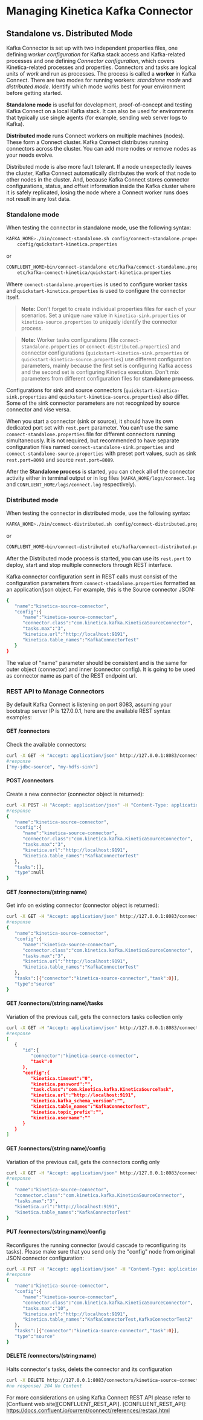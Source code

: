 # Managing Kinetica Kafka Connector

## Standalone vs. Distributed Mode

Kafka Connector is set up with two independent properties files, one defining
_worker configuration_ for Kafka stack access and Kafka-related processes and
one defining _Connector configuration_, which covers Kinetica-related
processes and properties. Connectors and tasks are logical units of *work* and
run as processes. The process is called a **worker** in Kafka Connect. There are
two modes for running workers: *standalone mode* and *distributed mode*.
Identify which mode works best for your environment before getting started.

**Standalone mode** is useful for development, proof-of-concept and testing
Kafka Connect on a local Kafka stack. It can also be used for environments that
typically use single agents (for example, sending web server logs to Kafka).

**Distributed mode** runs Connect workers on multiple machines (nodes). These form
a Connect cluster. Kafka Connect distributes running connectors across the
cluster. You can add more nodes or remove nodes as your needs evolve.

Distributed mode is also more fault tolerant. If a node unexpectedly leaves
the cluster, Kafka Connect automatically distributes the work of that node to
other nodes in the cluster. And, because Kafka Connect stores connector
configurations, status, and offset information inside the Kafka cluster where
it is safely replicated, losing the node where a Connect worker runs does not
result in any lost data.

### Standalone mode

When testing the connector in standalone mode, use the following syntax:

```sh
KAFKA_HOME>./bin/connect-standalone.sh config/connect-standalone.properties \
	config/quickstart-kinetica.properties
```
or

```sh
CONFLUENT_HOME>bin/connect-standalone etc/kafka/connect-standalone.properties \
	etc/kafka-connect-kinetica/quickstart-kinetica.properties
```
Where `connect-standalone.properties` is used to configure worker tasks and
`quickstart-kinetica.properties` is used to configure the connector itself.

> **Note:**  Don't forget to create individual properties files for each of your
scenarios. Set a unique `name` value in `kinetica-sink.properties` or
`kinetica-source.properties` to uniquely identify the connector process.

> **Note:**  Worker tasks configurations (file `connect-standalone.properties` or
`connect-distributed.properties`) and connector configurations
(`quickstart-kinetica-sink.properties` or `quickstart-kinetica-source.properties`)
use different configuration parameters, mainly because the first set is configuring
Kafka access and the second set is configuring Kinetica execution.
Don't mix parameters from different configuration files for **standalone process**.

Configurations for sink and source connectors (`quickstart-kinetica-sink.properties`
and `quickstart-kinetica-source.properties`) also differ. Some of the sink connector
parameters are not recognized by source connector and vise versa.

When you start a connector (sink or source), it should have its own dedicated port
set with `rest.port` parameter. You can't use the same `connect-standalone.properties`
file for different connectors running simultaneously. It is not required, but
recommended to have separate configuration files named `connect-standalone-sink.properties`
and `connect-standalone-source.properties` with preset port values, such as
sink `rest.port=8090` and source `rest.port=8089`.

After the **Standalone process** is started, you can check all of the connector
activity either in terminal output or in log files (`KAFKA_HOME/logs/connect.log`
and `CONFLUENT_HOME/logs/connect.log` respectively).


### Distributed mode

When testing the connector in distributed mode, use the following syntax:

```sh
KAFKA_HOME>./bin/connect-distributed.sh config/connect-distributed.properties
```
or

```sh
CONFLUENT_HOME>bin/connect-distributed etc/kafka/connect-distributed.properties
```

After the Distributed mode process is started, you can use its `rest.port` to
deploy, start and stop multiple connectors through REST interface.

Kafka connector configuration sent in REST calls must consist of the configuration
parameters from `connect-standalone.properties` formatted as an application/json
object. For example, this is the Source connector JSON:

```bash
{
   "name":"kinetica-source-connector",
   "config":{
      "name":"kinetica-source-connector",
      "connector.class":"com.kinetica.kafka.KineticaSourceConnector",
      "tasks.max":"3",
      "kinetica.url":"http://localhost:9191",
      "kinetica.table_names":"KafkaConnectorTest"
   }
}
```

The value of "name" parameter should be consistent and is the same for outer
object (connector) and inner (connector config). It is going to be used as
connector name as part of the REST endpoint url.

### REST API to Manage Connectors

By default Kafka Connect is listening on port 8083, assuming your bootstrap
server IP is 127.0.0.1, here are the available REST syntax examples:

#### GET /connectors
Check the available connectors:

```sh
curl -X GET -H "Accept: application/json" http://127.0.0.1:8083/connectors
#response
["my-jdbc-source", "my-hdfs-sink"]
```

#### POST /connectors
Create a new connector (connector object is returned):

```sh
curl -X POST -H "Accept: application/json" -H "Content-Type: application/json" --data '{"name":"kinetica-source-connector", "config": {"name":"kinetica-source-connector","connector.class":"com.kinetica.kafka.KineticaSourceConnector","tasks.max":"3","kinetica.url":"http://localhost:9191","kinetica.table_names":"KafkaConnectorTest"}}' http://127.0.0.1:8083/connectors
#response
{
   "name":"kinetica-source-connector",
   "config":{
      "name":"kinetica-source-connector",
      "connector.class":"com.kinetica.kafka.KineticaSourceConnector",
      "tasks.max":"3",
      "kinetica.url":"http://localhost:9191",
      "kinetica.table_names":"KafkaConnectorTest"
   },
   "tasks":[],
   "type":null
}
```

#### GET /connectors/(string:name)
Get info on existing connector (connector object is returned):

```sh
curl -X GET -H "Accept: application/json" http://127.0.0.1:8083/connectors/kinetica-source-connector
#response
{
   "name":"kinetica-source-connector",
   "config":{
      "name":"kinetica-source-connector",
      "connector.class":"com.kinetica.kafka.KineticaSourceConnector",
      "tasks.max":"3",
      "kinetica.url":"http://localhost:9191",
      "kinetica.table_names":"KafkaConnectorTest"
   },
   "tasks":[{"connector":"kinetica-source-connector","task":0}],
   "type":"source"
}
```

#### GET /connectors/(string:name)/tasks
Variation of the previous call, gets the connectors tasks collection only

```sh
curl -X GET -H "Accept: application/json" http://127.0.0.1:8083/connectors/kinetica-source-connector/tasks
#response
[
   {
      "id":{
         "connector":"kinetica-source-connector",
         "task":0
      },
      "config":{
         "kinetica.timeout":"0",
         "kinetica.password":"",
         "task.class":"com.kinetica.kafka.KineticaSourceTask",
         "kinetica.url":"http://localhost:9191",
         "kinetica.kafka_schema_version":"",
         "kinetica.table_names":"KafkaConnectorTest",
         "kinetica.topic_prefix":"",
         "kinetica.username":""
      }
   }
]
```

#### GET /connectors/(string:name)/config
Variation of the previous call, gets the connectors config only

```sh
curl -X GET -H "Accept: application/json" http://127.0.0.1:8083/connectors/kinetica-source-connector/config
#response
{
   "name":"kinetica-source-connector",
   "connector.class":"com.kinetica.kafka.KineticaSourceConnector",
   "tasks.max":"3",
   "kinetica.url":"http://localhost:9191",
   "kinetica.table_names":"KafkaConnectorTest"
}
```

#### PUT /connectors/(string:name)/config
Reconfigures the running connector (would cascade to reconfiguring its tasks). Please make
sure that you send only the "config" node from original JSON connector configuration:

```sh
curl -X PUT -H "Accept: application/json" -H "Content-Type: application/json" --data '{"name":"kinetica-source-connector","connector.class":"com.kinetica.kafka.KineticaSourceConnector","tasks.max":"10","kinetica.url":"http://localhost:9191","kinetica.table_names":"KafkaConnectorTest,KafkaConnectorTest2"}' http://127.0.0.1:8083/connectors/kinetica-source-connector/config
#response
{
   "name":"kinetica-source-connector",
   "config":{
      "name":"kinetica-source-connector",
      "connector.class":"com.kinetica.kafka.KineticaSourceConnector",
      "tasks.max":"10",
      "kinetica.url":"http://localhost:9191",
      "kinetica.table_names":"KafkaConnectorTest,KafkaConnectorTest2"
   },
   "tasks":[{"connector":"kinetica-source-connector","task":0}],
   "type":"source"
}
```

#### DELETE /connectors/(string:name)
Halts connector's tasks, delets the connector and its configuration

```sh
curl -X DELETE http://127.0.0.1:8083/connectors/kinetica-source-connector
#no response/ 204 No Content
```

For more considerations on using Kafka Connect REST API please refer to
[Confluent web site][CONFLUENT_REST_API].
[CONFLUENT_REST_API]: <https://docs.confluent.io/current/connect/references/restapi.html>
